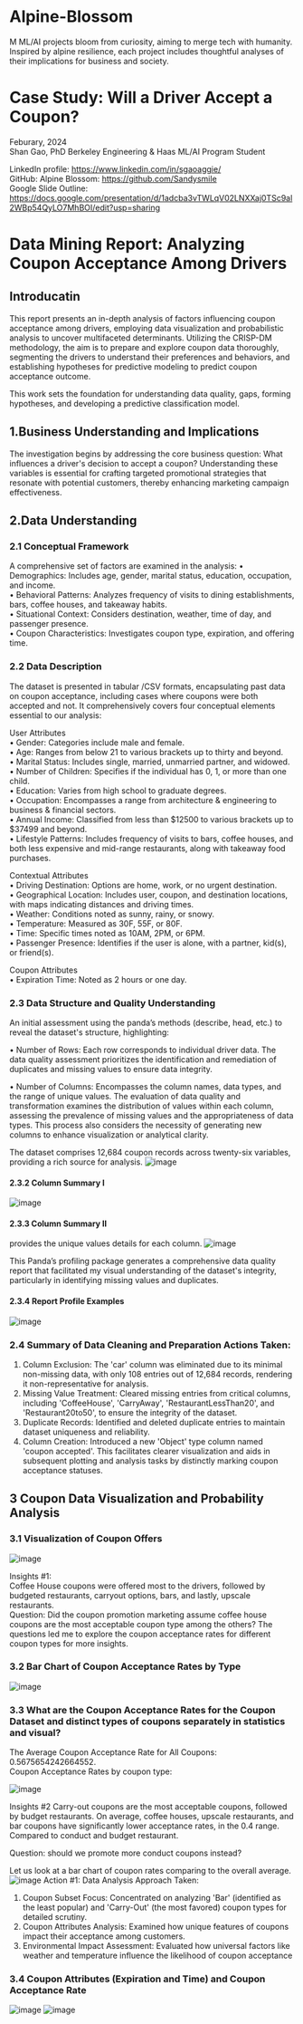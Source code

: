 # Alpine-Blossom
M ML/AI projects bloom from curiosity, aiming to merge tech with humanity. Inspired by alpine resilience, each project includes thoughtful analyses of their implications for business and society.

# Case Study: Will a Driver Accept a Coupon?

Feburary, 2024  
Shan Gao, PhD
Berkeley Engineering & Haas ML/AI Program Student

LinkedIn profile: https://www.linkedin.com/in/sgaoaggie/  
GitHub: Alpine Blossom: https://github.com/Sandysmile  
Google Slide Outline: https://docs.google.com/presentation/d/1adcba3vTWLqV02LNXXaj0TSc9al2WBp54QyLO7MhBOI/edit?usp=sharing  


# Data Mining Report: Analyzing Coupon Acceptance Among Drivers 

## Introducatin
This report presents an in-depth analysis of factors influencing coupon acceptance among drivers, employing data visualization and probabilistic analysis to uncover multifaceted determinants. Utilizing the CRISP-DM methodology, the aim is to prepare and explore coupon data thoroughly, segmenting the drivers to understand their preferences and behaviors, and establishing hypotheses for predictive modeling to predict coupon acceptance outcome. 

This work sets the foundation for understanding data quality, gaps, forming hypotheses, and developing a predictive classification model.


## 1.Business Understanding and Implications
The investigation begins by addressing the core business question: What influences a driver's decision to accept a coupon? Understanding these variables is essential for crafting targeted promotional strategies that resonate with potential customers, thereby enhancing marketing campaign effectiveness.

## 2.Data Understanding

### 2.1 Conceptual Framework
A comprehensive set of factors are examined in the analysis:
•	Demographics: Includes age, gender, marital status, education, occupation, and income.  
•	Behavioral Patterns: Analyzes frequency of visits to dining establishments, bars, coffee houses, and takeaway habits.  
•	Situational Context: Considers destination, weather, time of day, and passenger presence.  
•	Coupon Characteristics: Investigates coupon type, expiration, and offering time.  

### 2.2 Data Description

The dataset is presented in tabular /CSV formats, encapsulating past data on coupon acceptance, including cases where coupons were both accepted and not. It comprehensively covers four conceptual elements essential to our analysis:  

User Attributes  
•	Gender: Categories include male and female.  
•	Age: Ranges from below 21 to various brackets up to thirty and beyond.  
•	Marital Status: Includes single, married, unmarried partner, and widowed.  
•	Number of Children: Specifies if the individual has 0, 1, or more than one child.  
•	Education: Varies from high school to graduate degrees.  
•	Occupation: Encompasses a range from architecture & engineering to business & financial sectors.  
•	Annual Income: Classified from less than $12500 to various brackets up to $37499 and beyond.  
•	Lifestyle Patterns: Includes frequency of visits to bars, coffee houses, and both less expensive and mid-range restaurants, along with takeaway food purchases.

Contextual Attributes  
•	Driving Destination: Options are home, work, or no urgent destination.  
•	Geographical Location: Includes user, coupon, and destination locations, with maps indicating distances and driving times.  
•	Weather: Conditions noted as sunny, rainy, or snowy.  
•	Temperature: Measured as 30F, 55F, or 80F.  
•	Time: Specific times noted as 10AM, 2PM, or 6PM.  
•	Passenger Presence: Identifies if the user is alone, with a partner, kid(s), or friend(s).

Coupon Attributes  
•	Expiration Time: Noted as 2 hours or one day.  


### 2.3 Data Structure and Quality Understanding


An initial assessment using the panda’s methods (describe, head, etc.) to reveal the dataset's structure, highlighting:  

•	Number of Rows: Each row corresponds to individual driver data. The data quality assessment prioritizes the identification and remediation of duplicates and missing values to ensure data integrity.

•	Number of Columns: Encompasses the column names, data types, and the range of unique values. The evaluation of data quality and transformation examines the distribution of values within each column, assessing the prevalence of missing values and the appropriateness of data types. This process also considers the necessity of generating new columns to enhance visualization or analytical clarity.

The dataset comprises 12,684 coupon records across twenty-six variables, providing a rich source for analysis.
![image](https://github.com/Sandysmile/Alpine-Blossom/assets/20648423/910e0bf8-44ca-4546-997e-395bc635b073)

#### 2.3.2 Column Summary I
![image](https://github.com/Sandysmile/Alpine-Blossom/assets/20648423/baefc3d6-3b44-4cad-ba56-323cc65e418a)
#### 2.3.3 Column Summary II
provides the unique values details for each column.
![image](https://github.com/Sandysmile/Alpine-Blossom/assets/20648423/a61e0eaf-884a-4a66-a59a-9b1922519555)

This Panda’s profiling package generates a comprehensive data quality report that facilitated my visual understanding of the dataset's integrity, particularly in identifying missing values and duplicates.
#### 2.3.4 Report Profile Examples
![image](https://github.com/Sandysmile/Alpine-Blossom/assets/20648423/b92282f7-f8c9-4dfa-9d24-cd043cf8d102)

### 2.4 Summary of Data Cleaning and Preparation Actions Taken:

1.	Column Exclusion: The 'car' column was eliminated due to its minimal non-missing data, with only 108 entries out of 12,684 records, rendering it non-representative for analysis.  
2.	Missing Value Treatment: Cleared missing entries from critical columns, including 'CoffeeHouse', 'CarryAway', 'RestaurantLessThan20', and 'Restaurant20to50', to ensure the integrity of the dataset.  
3.	Duplicate Records: Identified and deleted duplicate entries to maintain dataset uniqueness and reliability.  
4.	Column Creation: Introduced a new 'Object' type column named 'coupon accepted'. This facilitates clearer visualization and aids in subsequent plotting and analysis tasks by distinctly marking coupon acceptance statuses.

## 3 Coupon Data Visualization and Probability Analysis
### 3.1 Visualization of Coupon Offers

![image](https://github.com/Sandysmile/Alpine-Blossom/assets/20648423/8ab6579d-3aeb-4b9b-a6d0-7d36e90a8f7e)

Insights #1:   
Coffee House coupons were offered most to the drivers, followed by budgeted restaurants, carryout options, bars, and lastly, upscale restaurants.   
Question:
Did the coupon promotion marketing assume coffee house coupons are the most acceptable coupon type among the others? The questions led me to explore the coupon acceptance rates for different coupon types for more insights.   


### 3.2 Bar Chart of Coupon Acceptance Rates by Type
![image](https://github.com/Sandysmile/Alpine-Blossom/assets/20648423/eda43d66-2000-4852-b649-0c53b8ea0e24)

### 3.3 What are the Coupon Acceptance Rates for the Coupon Dataset and distinct types of coupons separately in statistics and visual?

The Average Coupon Acceptance Rate for All Coupons: 0.5675654242664552.  
Coupon Acceptance Rates by coupon type:

![image](https://github.com/Sandysmile/Alpine-Blossom/assets/20648423/b291c6af-afdd-4330-847d-e6fe24db6db7)

Insights #2
Carry-out coupons are the most acceptable coupons, followed by budget restaurants. On average, coffee houses, upscale restaurants, and bar coupons have significantly lower acceptance rates, in the 0.4 range. Compared to conduct and budget restaurant.

Question: should we promote more conduct coupons instead?

Let us look at a bar chart of coupon rates comparing to the overall average.
![image](https://github.com/Sandysmile/Alpine-Blossom/assets/20648423/3d4d611b-cf3a-4782-be68-921421abb2b5)
Action #1: Data Analysis Approach Taken:
1.	Coupon Subset Focus: Concentrated on analyzing 'Bar' (identified as the least popular) and 'Carry-Out' (the most favored) coupon types for detailed scrutiny.  
2.	Coupon Attributes Analysis: Examined how unique features of coupons impact their acceptance among customers.  
3.	Environmental Impact Assessment: Evaluated how universal factors like weather and temperature influence the likelihood of coupon acceptance

### 3.4 Coupon Attributes (Expiration and Time) and Coupon Acceptance Rate
![image](https://github.com/Sandysmile/Alpine-Blossom/assets/20648423/b6d58830-8a16-453e-9b6b-3e0db64cf7e1)
![image](https://github.com/Sandysmile/Alpine-Blossom/assets/20648423/861c6ff4-48fb-41c0-9d8f-ce0c3ec1740b)















